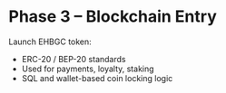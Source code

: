 # Phase 3 – Blockchain Entry

Launch EHBGC token:
- ERC-20 / BEP-20 standards
- Used for payments, loyalty, staking
- SQL and wallet-based coin locking logic